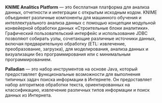 

**KNIME Analitics Platform** — это бесплатная платформа для анализа данных, отчетности и интеграции с открытым исходным кодом. KNIME объединяет различные компоненты для машинного обучения и интеллектуального анализа данных с помощью концепции модульной конвейерной обработки данных «Строительные блоки аналитики». Графический пользовательский интерфейс и использование JDBC позволяют собирать узлы, сочетающие различные источники данных, включая предварительную обработку (ETL: извлечение, преобразование, загрузка), для моделирования, анализа данных и визуализации без программирования или с минимальным программированием.

**Palladian** — это набор инструментов на основе Java, который предоставляет функциональные возможности для выполнения типичных задач поиска информации в Интернете. Он предоставляет набор алгоритмов обработки текста, ориентированных на классификацию, извлечение различных типов информации и поиск данных из Интернета.